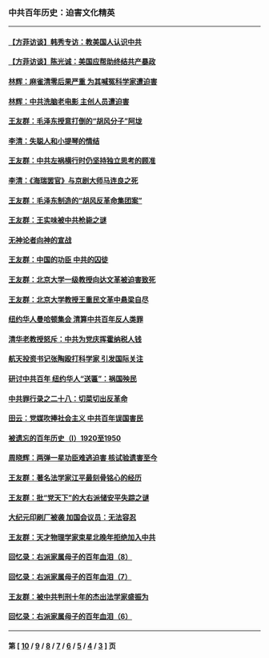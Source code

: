 ### 中共百年历史：迫害文化精英
---
#### [【方菲访谈】韩秀专访：教美国人认识中共](../../pages/nf1176111/n13821310.md?01310430) 
#### [【方菲访谈】陈光诚：美国应帮助终结共产暴政](../../pages/nf1176111/n13759521.md?01310430) 
#### [林辉：麻雀清零后果严重 为其喊冤科学家遭迫害](../../pages/nf1176111/n13746900.md?01310430) 
#### [林辉：中共洗脑老电影 主创人员遭迫害](../../pages/nf1176111/n13699437.md?01310430) 
#### [王友群：毛泽东授意打倒的“胡风分子”阿垅](../../pages/nf1176111/n13592541.md?01310430) 
#### [李清：失聪人和小提琴的情结](../../pages/nf1176111/n13459280.md?01310430) 
#### [王友群：中共左祸横行时仍坚持独立思考的顾准](../../pages/nf1176111/n13444722.md?01310430) 
#### [李清：《海瑞罢官》与京剧大师马连良之死](../../pages/nf1176111/n13412316.md?01310430) 
#### [王友群：毛泽东制造的“胡风反革命集团案”](../../pages/nf1176111/n13324909.md?01310430) 
#### [王友群：王实味被中共枪毙之谜](../../pages/nf1176111/n13307502.md?01310430) 
#### [无神论者向神的宣战](../../pages/nf1176111/n13281535.md?01310430) 
#### [王友群：中国的功臣 中共的囚徒](../../pages/nf1176111/n13291790.md?01310430) 
#### [王友群：北京大学一级教授向达文革被迫害致死](../../pages/nf1176111/n13150966.md?01310430) 
#### [王友群：北京大学教授王重民文革中悬梁自尽](../../pages/nf1176111/n13084645.md?01310430) 
#### [纽约华人曼哈顿集会 清算中共百年反人类罪](../../pages/nf1176111/n13084157.md?01310430) 
#### [清华老教授怒斥：中共为党庆挥霍纳税人钱](../../pages/nf1176111/n13071430.md?01310430) 
#### [航天投资书记张陶殴打科学家 引发国际关注](../../pages/nf1176111/n13069132.md?01310430) 
#### [研讨中共百年 纽约华人“送匾”：祸国殃民](../../pages/nf1176111/n13057367.md?01310430) 
#### [中共罪行录之二十八：切菜切出反革命](../../pages/nf1176111/n13030600.md?01310430) 
#### [田云：党媒吹捧社会主义 中共百年误国害民](../../pages/nf1176111/n13006682.md?01310430) 
#### [被遗忘的百年历史（I）1920至1950](../../pages/nf1176111/n12986411.md?01310430) 
#### [周晓辉：两弹一星功臣难逃迫害 核试验遗害至今](../../pages/nf1176111/n12974997.md?01310430) 
#### [王友群：著名法学家江平最刻骨铭心的经历](../../pages/nf1176111/n12970787.md?01310430) 
#### [王友群：批“党天下”的大右派储安平失踪之谜](../../pages/nf1176111/n12954229.md?01310430) 
#### [大纪元印刷厂被袭 加国会议员：无法容忍](../../pages/nf1176111/n12883028.md?01310430) 
#### [王友群：天才物理学家束星北晚年拒绝加入中共](../../pages/nf1176111/n12792913.md?01310430) 
#### [回忆录：右派家属母子的百年血泪（8）](../../pages/nf1176111/n12706196.md?01310430) 
#### [回忆录：右派家属母子的百年血泪（7）](../../pages/nf1176111/n12706191.md?01310430) 
#### [王友群：被中共判刑十年的杰出法学家盛振为](../../pages/nf1176111/n12706141.md?01310430) 
#### [回忆录：右派家属母子的百年血泪（6）](../../pages/nf1176111/n12698863.md?01310430) 

---
#### 第 [ [10](./10.md?01310430) / [9](./9.md?01310430) / [8](./8.md?01310430) / [7](./7.md?01310430) / [6](./6.md?01310430) / [5](./5.md?01310430) / [4](./4.md?01310430) / [3](./3.md?01310430) ] 页
